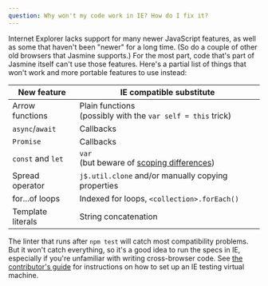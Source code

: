 ```yaml
---
question: Why won't my code work in IE? How do I fix it?
---
```


Internet Explorer lacks support for many newer JavaScript features, as well as
some that haven't been "newer" for a long time. (So do a couple of other old
browsers that Jasmine supports.) For the most part, code that's part of Jasmine
itself can't use those features. Here's a partial list of things that won't
work and more portable features to use instead:

| New feature       | IE compatible substitute|
|-------------------|-------------------------|
| Arrow functions   | Plain functions<br>(possibly with the `var self = this` trick) |
| `async`/`await`   | Callbacks |
| `Promise      `   | Callbacks |
| `const` and `let` | `var`<br>(but beware of [scoping differences](https://developer.mozilla.org/en-US/docs/Web/JavaScript/Reference/Statements/var)) |
| Spread operator   | `j$.util.clone` and/or manually copying properties |
| for...of loops    | Indexed for loops, `<collection>.forEach()` |
| Template literals | String concatenation |


The linter that runs after `npm test` will catch most compatibility problems.
But it won't catch everything, so it's a good idea to run the specs in IE,
especially if you're unfamiliar with writing cross-browser code. See
[the contributor's guide](https://github.com/jasmine/jasmine/blob/main/.github/CONTRIBUTING.md)
for instructions on how to set up an IE testing virtual machine.
